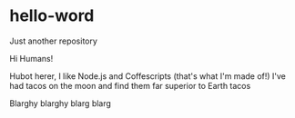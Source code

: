# hello-word
Just another repository

Hi Humans!

Hubot herer, I like Node.js and Coffescripts (that's what I'm made of!)
I've had tacos on the moon and find them far superior to Earth tacos

Blarghy blarghy blarg blarg
